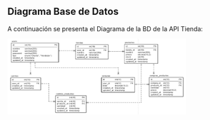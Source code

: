## Diagrama Base de Datos

A continuación se presenta el Diagrama de la BD de la API Tienda:

<img src="DiagramaBaseDatosAPITienda.png" width="400">
